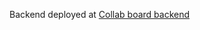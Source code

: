 <p>Backend deployed at <a href="https://collabboard-7ups.onrender.com/">Collab board backend</a></p>
